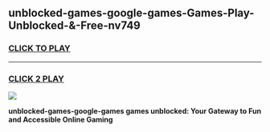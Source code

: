 
## unblocked-games-google-games-Games-Play-Unblocked-&-Free-nv749
<h3>
<a href="https://premium76.site?title=unblocked-games-google-games&ref=24A">CLICK TO PLAY</a></h3>
<hr>

<h3>
<a href="https://premium76.site?title=unblocked-games-google-games&ref=24A">CLICK 2 PLAY</a>
  
</h3>

<a href="https://premium76.site?title=unblocked-games-google-games&ref=24A"><img src="https://clearcache.store/games.png"></a>


**unblocked-games-google-games games unblocked: Your Gateway to Fun and Accessible Online Gaming**
